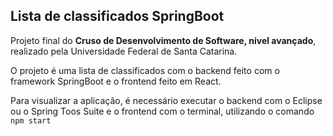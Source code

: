 ## Lista de classificados SpringBoot

Projeto final do **Cruso de Desenvolvimento de Software, nivel avançado**, realizado pela Universidade Federal de Santa Catarina.<br>

O projeto é uma lista de classificados com o backend feito com o framework SpringBoot e o frontend feito em React.<br>

Para visualizar a aplicação, é necessário executar o backend com o Eclipse ou o Spring Toos Suite e o frontend com o terminal, utilizando o comando ```npm start```